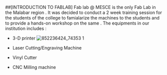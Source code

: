 ##[INTRODUCTION TO FABLAB]
Fab lab @ MESCE is the only Fab Lab in the Malabar region . It was decided to conduct a 2 week training session for the students of the college to famialarize the machines to the students and to provide a hands-on workshop on the same . The equipments in our institution includes :
- 3-D printer
![852236424_74353 1](https://user-images.githubusercontent.com/32714429/31788544-e3919782-b4c3-11e7-8242-415d46c0277b.jpg)

- Laser Cutting/Engraving Machine


- Vinyl Cutter

- CNC Milling machine
